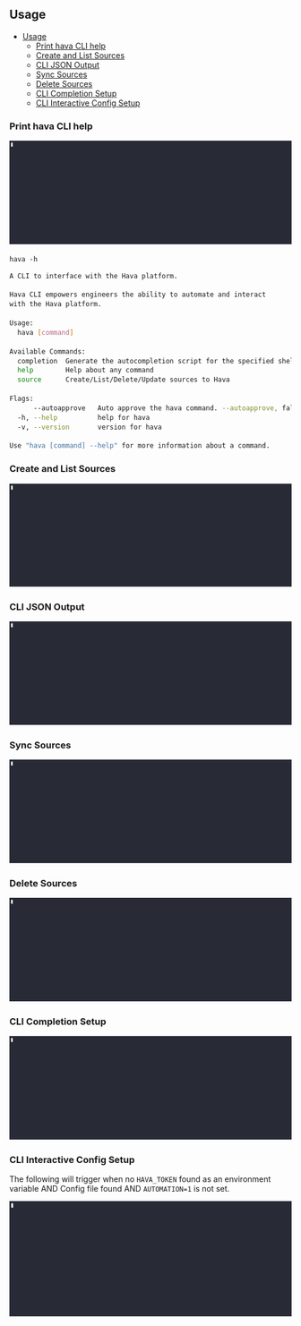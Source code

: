 ## Usage
- [Usage](#usage)
  - [Print hava CLI help](#print-hava-cli-help)
  - [Create and List Sources](#create-and-list-sources)
  - [CLI JSON Output](#cli-json-output)
  - [Sync Sources](#sync-sources)
  - [Delete Sources](#delete-sources)
  - [CLI Completion Setup](#cli-completion-setup)
  - [CLI Interactive Config Setup](#cli-interactive-config-setup)

### Print hava CLI help

![print help](./images/hava_help.cast.gif)


`hava -h`

```bash
A CLI to interface with the Hava platform.

Hava CLI empowers engineers the ability to automate and interact
with the Hava platform.

Usage:
  hava [command]

Available Commands:
  completion  Generate the autocompletion script for the specified shell
  help        Help about any command
  source      Create/List/Delete/Update sources to Hava

Flags:
      --autoapprove   Auto approve the hava command. --autoapprove, false by default
  -h, --help          help for hava
  -v, --version       version for hava

Use "hava [command] --help" for more information about a command.
```

### Create and List Sources

![hava_create_list](./images/hava_create_list_sources.cast.gif)

### CLI JSON Output

![hava_json_out](./images/hava_CLI_json_output.cast.gif)


### Sync Sources

![hava_print_source](./images/hava_source_sync.cast.gif)

### Delete Sources

![hava_delete_sources](./images/hava_source_delete.cast.gif)

### CLI Completion Setup

![hava_cli_completion](./images/hava_cli_completion.cast.gif)

### CLI Interactive Config Setup

The following will trigger when no `HAVA_TOKEN` found as an environment variable AND Config file found AND `AUTOMATION=1` is not set. 

![hava_config_setup](./images/hava_config_setup.cast.gif)